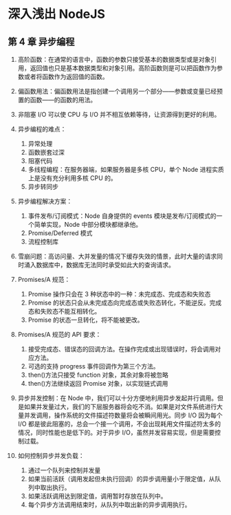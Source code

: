 # 深入浅出 NodeJS

## 第 4 章 异步编程

1. 高阶函数：在通常的语言中，函数的参数只接受基本的数据类型或是对象引用，返回值也只是基本数据类型和对象引用。高阶函数则是可以把函数作为参数或者将函数作为返回值的函数。

2. 偏函数用法：偏函数用法是指创建一个调用另一个部分——参数或变量已经预置的函数——的函数的用法。

3. 非阻塞 I/O 可以使 CPU 与 I/O 并不相互依赖等待，让资源得到更好的利用。

4. 异步编程的难点：

   1. 异常处理
   2. 函数嵌套过深
   3. 阻塞代码
   4. 多线程编程：在服务器端，如果服务器是多核 CPU，单个 Node 进程实质上是没有充分利用多核 CPU 的。
   5. 异步转同步

5. 异步编程解决方案：

   1. 事件发布/订阅模式：Node 自身提供的 events 模块是发布/订阅模式的一个简单实现，Node 中部分模块都继承他。
   2. Promise/Deferred 模式
   3. 流程控制库

6. 雪崩问题：高访问量、大并发量的情况下缓存失效的情景，此时大量的请求同时涌入数据库中，数据库无法同时承受如此大的查询请求。

7. Promises/A 规范：

   1. Promise 操作只会在 3 种状态中的一种：未完成态、完成态和失败态
   2. Promise 的状态只会从未完成态向完成态或失败态转化，不能逆反。完成态和失败态不能互相转化。
   3. Promise 的状态一旦转化，将不能被更改。

8. Promises/A 规范的 API 要求：

   1. 接受完成态、错误态的回调方法。在操作完成或出现错误时，将会调用对应方法。
   2. 可选的支持 progress 事件回调作为第三个方法。
   3. then()方法只接受 function 对象，其余对象将被忽略
   4. then()方法继续返回 Promise 对象，以实现链式调用

9. 异步并发控制：在 Node 中，我们可以十分方便地利用异步发起并行调用。但是如果并发量过大，我们的下层服务器将会吃不消。如果是对文件系统进行大量并发调用，操作系统的文件描述符数量将会被瞬间用光。同步 I/O 因为每个 I/O 都是彼此阻塞的，总会一个接一个调用，不会出现耗用文件描述符太多的情况，同时性能也是低下的。对于异步 I/O，虽然并发容易实现，但是需要控制过载。

10. 如何控制异步并发负载：
    1. 通过一个队列来控制并发量
    2. 如果当前活跃（调用发起但未执行回调）的异步调用量小于限定值，从队列中取出执行。
    3. 如果活跃调用达到限定值，调用暂时存放在队列中。
    4. 每个异步方法调用结束时，从队列中取出新的异步调用执行。
